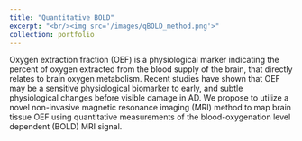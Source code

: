 ```yaml
---
title: "Quantitative BOLD"
excerpt: "<br/><img src='/images/qBOLD_method.png'>"
collection: portfolio
---
```


Oxygen extraction fraction (OEF) is a physiological marker indicating the percent of oxygen extracted from the blood supply of the brain, that directly relates to brain oxygen metabolism. Recent studies have shown that OEF may be a sensitive physiological biomarker to early, and subtle physiological changes before visible damage in AD. We propose to utilize a novel non-invasive magnetic resonance imaging (MRI) method to map brain tissue OEF using quantitative measurements of the blood-oxygenation level dependent (BOLD) MRI signal.
